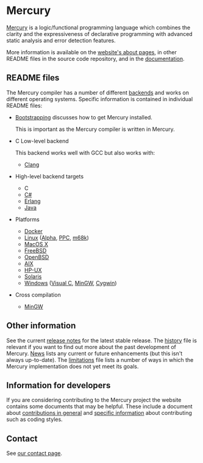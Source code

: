 Mercury
=======

[Mercury](http://www.mercurylang.org/) is a logic/functional programming
language which combines the clarity and the expressiveness of declarative
programming with advanced static analysis and error detection features.

More information is available on the
[website's about pages](http://www.mercurylang.org/about.html),
in other README files in the source code repository, and in the
[documentation](http://www.mercurylang.org/documentation/documentation.html).

## README files

The Mercury compiler has a number of different
[backends](http://www.mercurylang.org/about/backends.html)
and works on different operating systems.
Specific information is contained in individual README files:

  * [Bootstrapping](README.bootstrap) discusses how to get Mercury installed.

    This is important as the Mercury compiler is written in Mercury.

  * C Low-level backend

    This backend works well with GCC but also works with:

      * [Clang](README.clang)

  * High-level backend targets

      * C
      * [C#](README.CSharp)
      * [Erlang](README.Erlang)
      * [Java](README.Java)

  * Platforms

      * [Docker](README.Docker)
      * [Linux](README.Linux)
        ([Alpha](README.Linux-Alpha),
        [PPC](README.Linux-PPC),
        [m68k](README.Linux-m68k))
      * [MacOS X](README.MacOS)
      * [FreeBSD](README.FreeBSD)
      * [OpenBSD](README.OpenBSD)
      * [AIX](README.AIX)
      * [HP-UX](README.HPUX)
      * [Solaris](README.Solaris)
      * [Windows](README.MS-Windows)
        ([Visual C](README.MS-VisualC),
        [MinGW](README.MinGW),
        [Cygwin](README.Cygwin))

  * Cross compilation

      * [MinGW](README.MinGW-cross)

## Other information

See the current [release notes](RELEASE_NOTES) for the latest stable release.
The [history](HISTORY) file is relevant if you want to find out more about the
past development of Mercury.
[News](NEWS) lists any current or future enhancements (but this isn't
always up-to-date).
The [limitations](LIMITATIONS) file lists a number of ways in which the
Mercury implementation does not yet meet its goals.

## Information for developers

If you are considering contributing to the Mercury project the website
contains some documents that may be helpful.  These include a document about
[contributions in general](http://www.mercurylang.org/development/contributions.html) and
[specific information](http://www.mercurylang.org/development/developer.html)
about contributing such as coding styles.

## Contact

See [our contact page](http://www.mercurylang.org/contact.html).
